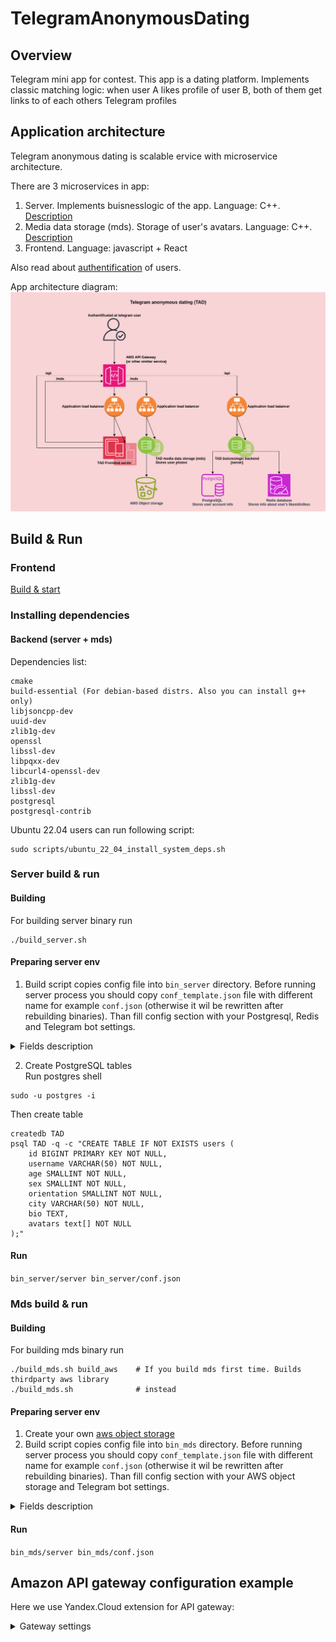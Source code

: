 # TelegramAnonymousDating
## Overview
Telegram mini app for contest. This app is a dating platform. Implements classic matching logic: when user A likes profile of user B, both of them get links to of each others Telegram profiles

## Application architecture
Telegram anonymous dating is scalable ervice with microservice architecture.

There are 3 microservices in app:
1. Server. Implements buisnesslogic of the app. Language: C++. [Description](doc/server.md)
2. Media data storage (mds). Storage of user's avatars. Language: C++. [Description](doc/mds.md)
3. Frontend. Language: javascript + React

Also read about [authentification](doc/authentification.md) of users.

App architecture diagram:
![app architecture](/doc/media/arch.png)

## Build & Run

### Frontend
[Build & start](./frontend/tad_app/README.md)

### Installing dependencies
#### Backend (server + mds)

Dependencies list:

```
cmake
build-essential (For debian-based distrs. Also you can install g++ only)
libjsoncpp-dev
uuid-dev
zlib1g-dev
openssl
libssl-dev
libpqxx-dev
libcurl4-openssl-dev
zlib1g-dev
libssl-dev
postgresql
postgresql-contrib
```

Ubuntu 22.04 users can run following script:

```
sudo scripts/ubuntu_22_04_install_system_deps.sh
```

### Server build & run
#### Building

For building server binary run

```
./build_server.sh
```

#### Preparing server env

1. Build script copies config file into ```bin_server``` directory. Before running server process you should copy ```conf_template.json``` file with different name for example ```conf.json``` (otherwise it wil be rewritten after rebuilding binaries). Than fill config section with your Postgresql, Redis and Telegram bot settings. 
<details>
    
<summary>Fields description</summary>

```server_host: string. Host to run server
  server_port: uint. Port to run server
  postgresql_host: string. Host of PostgreSQL installation
  postgresql_port: string. Port of PostgreSQL installation
  postgresql_db: string. PostgreSQL database name
  postgresql_user_table: string. Name of table with user data
  postgresql_userstring. PostgreSQL user
  postgresql_password: string. PostgreSQL password
  debug_enabled: bool. If it setted to true, binary will not validate initData. Use that mode only for debugging
  telegram_token: string. Telegram bot secret token
```
See also [authentification](doc/authentification.md)

</details>

2. Create PostgreSQL tables\
Run postgres shell
```
sudo -u postgres -i
```
Then create table
```
createdb TAD
psql TAD -q -c "CREATE TABLE IF NOT EXISTS users (
    id BIGINT PRIMARY KEY NOT NULL,
    username VARCHAR(50) NOT NULL,
    age SMALLINT NOT NULL,
    sex SMALLINT NOT NULL,
    orientation SMALLINT NOT NULL,
    city VARCHAR(50) NOT NULL,
    bio TEXT,
    avatars text[] NOT NULL
);"
```
#### Run

```bin_server/server bin_server/conf.json```


### Mds build & run
#### Building

For building mds binary run

```
./build_mds.sh build_aws    # If you build mds first time. Builds thirdparty aws library
./build_mds.sh              # instead
```
#### Preparing server env
1. Create your own [aws object storage](https://aws.amazon.com/ru/what-is/object-storage/)
2. Build script copies config file into ```bin_mds``` directory. Before running server process you should copy ```conf_template.json``` file with different name for example ```conf.json``` (otherwise it wil be rewritten after rebuilding binaries). Than fill config section with your AWS object storage and Telegram bot settings. 
<details>
    
<summary>Fields description</summary>

```server_host: string. Host to run server
  server_port: uint. Port to run server
  cloud_region: string. AWS storage region
  cloud_endpoint: string. AWS storage endpoint
  cloud_key_id: string. Id of your service account
  cloud_key: string. Secret key of your service account
  cloud_bucket: string. Bucket name where media will store
  debug_enabled: bool. If it setted to true, binary will not validate initData. Use that mode only for debugging
  telegram_token: string. Telegram bot secret token
```
See also [authentification](doc/authentification.md)

</details>

#### Run

```bin_mds/server bin_mds/conf.json```

## Amazon API gateway configuration example
Here we use Yandex.Cloud extension for API gateway:

<details>
    
<summary>Gateway settings</summary>

```
openapi: 3.0.0
info:
  title: Sample API
  version: 1.0.0
servers:
- url: <server url>
paths:
  /api/{path+}:
    x-yc-apigateway-any-method:
      x-yc-apigateway-integration:
        type: http
        url: http://<server IP>/{path}
        query:
          '*': '*'
        headers:
          '*': '*'
      parameters:
      - name: path
        in: path
        required: false
        schema:
          type: string
  /mds/{path+}:
    x-yc-apigateway-any-method:
      x-yc-apigateway-integration:
        type: http
        url: http://<mds IP>/{path}
        query:
          '*': '*'
        headers:
          '*': '*'
      parameters:
      - name: path
        in: path
        required: false
        schema:
          type: string
  /{path+}:
    x-yc-apigateway-any-method:
      x-yc-apigateway-integration:
        type: http
        url: http://<frontend server IP>/{path}
        query:
          '*': '*'
        headers:
          '*': '*'
      parameters:
      - name: path
        in: path
        required: false
        schema:
          type: string

```

</details>
